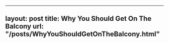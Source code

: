
---
layout:       post
title:        Why You Should Get On The Balcony
url:          "/posts/WhyYouShouldGetOnTheBalcony.html"
---
            